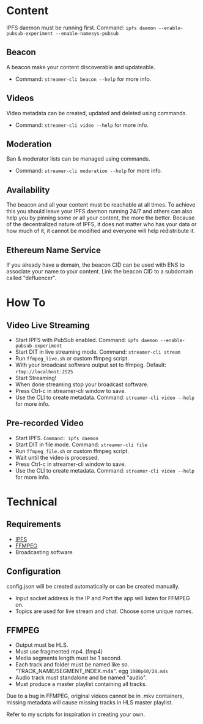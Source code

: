# Content
IPFS daemon must be running first. Command: ```ipfs daemon --enable-pubsub-experiment --enable-namesys-pubsub```

## Beacon
A beacon make your content discoverable and updateable.
- Command: ```streamer-cli beacon --help``` for more info.

## Videos
Video metadata can be created, updated and deleted using commands. 
- Command: ```streamer-cli video --help``` for more info.

## Moderation
Ban & moderator lists can be managed using commands.
- Command: ```streamer-cli moderation --help``` for more info.

## Availability
The beacon and all your content must be reachable at all times. To achieve this you should leave your IPFS daemon running 24/7 and others can also help you by pinning some or all your content, the more the better. Because of the decentralized nature of IPFS, it does not matter who has your data or how much of it, it cannot be modified and everyone will help redistribute it.

## Ethereum Name Service
If you already have a domain, the beacon CID can be used with ENS to associate your name to your content. Link the beacon CID to a subdomain called "defluencer".

# How To

## Video Live Streaming
- Start IPFS with PubSub enabled. Command: ```ipfs daemon --enable-pubsub-experiment```
- Start DIT in live streaming mode. Command: ```streamer-cli stream```
- Run ```ffmpeg_live.sh``` or custom ffmpeg script.
- With your broadcast software output set to ffmpeg. Default: ```rtmp://localhost:2525```
- Start Streaming!
- When done streaming stop your broadcast software.
- Press Ctrl-c in streamer-cli window to save.
- Use the CLI to create metadata. Command: ```streamer-cli video --help``` for more info.

## Pre-recorded Video
- Start IPFS. ```Command: ipfs daemon```
- Start DIT in file mode. Command: ```streamer-cli file```
- Run ```ffmpeg_file.sh``` or custom ffmpeg script.
- Wait until the video is processed.
- Press Ctrl-c in streamer-cli window to save.
- Use the CLI to create metadata. Command: ```streamer-cli video --help``` for more info.

# Technical

## Requirements
- [IPFS](https://docs.ipfs.io/install/command-line/#package-managers)
- [FFMPEG](https://ffmpeg.org/)
- Broadcasting software

## Configuration
config.json will be created automatically or can be created manually.
- Input socket address is the IP and Port the app will listen for FFMPEG on.
- Topics are used for live stream and chat. Choose some unique names.

## FFMPEG
- Output must be HLS.
- Must use fragmented mp4. (fmp4)
- Media segments length must be 1 second.
- Each track and folder must be named like so. "TRACK_NAME/SEGMENT_INDEX.m4s". egg ```1080p60/24.m4s```
- Audio track must standalone and be named "audio".
- Must produce a master playlist containing all tracks.

Due to a bug in FFMPEG, original videos cannot be in .mkv containers, missing metadata will cause missing tracks in HLS master playlist.

Refer to my scripts for inspiration in creating your own.